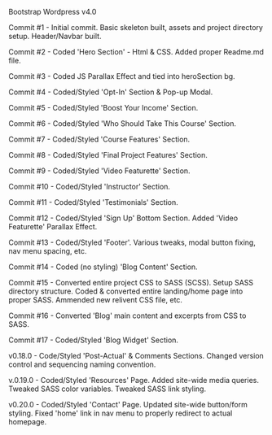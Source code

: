 Bootstrap  Wordpress v4.0

Commit #1 - Initial commit. Basic skeleton built, assets and project directory setup. Header/Navbar built.

Commit #2 - Coded 'Hero Section' - Html & CSS. Added proper Readme.md file.

Commit #3 - Coded JS Parallax Effect and tied into heroSection bg.

Commit #4 - Coded/Styled 'Opt-In' Section & Pop-up Modal.

Commit #5 - Coded/Styled 'Boost Your Income' Section.

Commit #6 - Coded/Styled 'Who Should Take This Course' Section.

Commit #7 - Coded/Styled 'Course Features' Section.

Commit #8 - Coded/Styled 'Final Project Features' Section.

Commit #9 - Coded/Styled 'Video Featurette' Section.

Commit #10 - Coded/Styled 'Instructor' Section.

Commit #11 - Coded/Styled 'Testimonials' Section.

Commit #12 - Coded/Styled 'Sign Up' Bottom Section. Added 'Video Featurette' Parallax Effect.

Commit #13 - Coded/Styled 'Footer'. Various tweaks, modal button fixing, nav menu spacing, etc.

Commit #14 - Coded (no styling) 'Blog Content' Section.

Commit #15 - Converted entire project CSS to SASS (SCSS). Setup SASS directory structure. Coded & converted entire landing/home page into proper SASS. Ammended new relivent CSS file, etc.

Commit #16 - Converted 'Blog' main content and excerpts from CSS to SASS.

Commit #17 - Coded/Styled 'Blog Widget' Section.

v0.18.0 - Code/Styled 'Post-Actual' & Comments Sections. Changed version control and sequencing naming convention.

v.0.19.0 - Coded/Styled 'Resources' Page. Added site-wide media queries. Tweaked SASS color variables. Tweaked SASS link styling.

v0.20.0 - Coded/Styled 'Contact' Page. Updated site-wide button/form styling. Fixed 'home' link in nav menu to properly redirect to actual homepage.